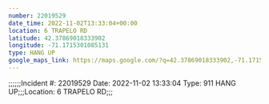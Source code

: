 ```yaml
---
number: 22019529
date_time: 2022-11-02T13:33:04+00:00
location: 6 TRAPELO RD
latitude: 42.37869018333902
longitude: -71.1715301085131
type: HANG UP
google_maps_link: https://maps.google.com/?q=42.37869018333902,-71.1715301085131
---
```


;;;;;;Incident #: 22019529  Date: 2022-11-02 13:33:04   Type: 911 HANG UP;;;Location: 6 TRAPELO RD;;;
